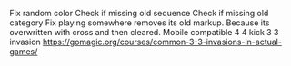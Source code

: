 Fix random color
Check if missing old sequence
Check if missing old category
Fix playing somewhere removes its old markup. Because its overwritten with cross and then cleared.
Mobile compatible
4 4 kick 3 3 invasion https://gomagic.org/courses/common-3-3-invasions-in-actual-games/